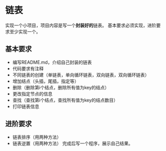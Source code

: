#  链表
实现一个小项目，项目内容是写一个**封装好的**链表。
基本要求必须实现，进阶要求至少实现一个。
## 基本要求
* 编写README.md，介绍自己封装的链表
* 代码要求有注释
* 不同链表的创建（单链表，单向循环链表，双向链表，双向循环链表）
* 增加结点（头插，尾插，指定等）
* 删除（删除第i个结点，删除所有值为key的结点）
* 更改指定节点的信息
* 查找（查找第i个结点，查找所有值为key的结点数目）
* 打印链表信息
##  进阶要求
* 链表排序（用两种方法）
* 链表逆置（用两种方法）
完成后写一个程序，展示自己结果。
